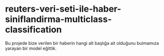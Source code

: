 # reuters-veri-seti-ile-haber-siniflandirma-multiclass-classification
Bu projede bize verilen bir haberin hangi alt başlığa ait olduğunu bulmamıza yarayan bir model eğittik.
